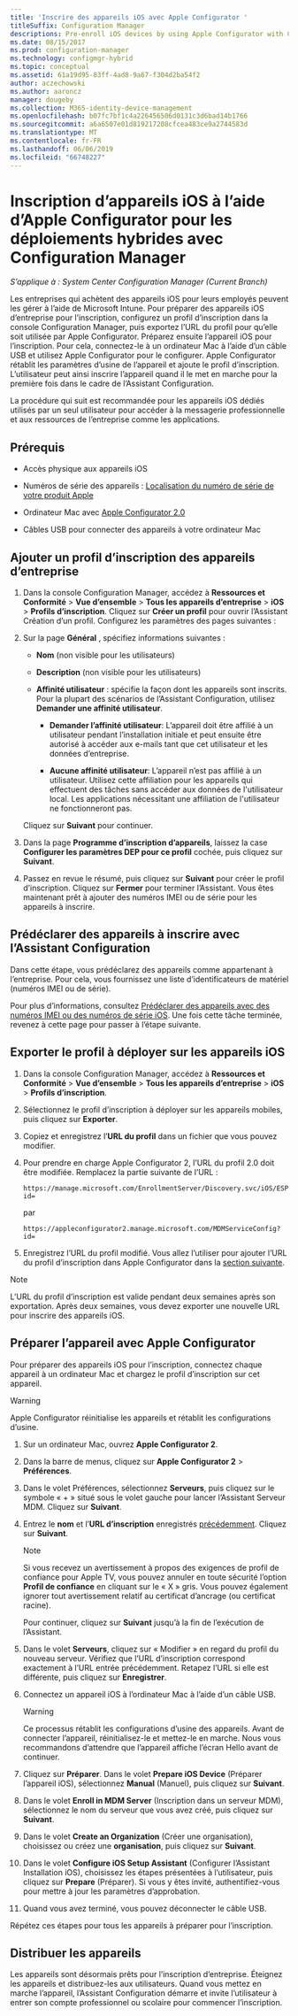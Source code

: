 ```yaml
---
title: 'Inscrire des appareils iOS avec Apple Configurator '
titleSuffix: Configuration Manager
descriptions: Pre-enroll iOS devices by using Apple Configurator with Configuration Manager.
ms.date: 08/15/2017
ms.prod: configuration-manager
ms.technology: configmgr-hybrid
ms.topic: conceptual
ms.assetid: 61a19d95-83ff-4ad8-9a67-f304d2ba54f2
author: aczechowski
ms.author: aaroncz
manager: dougeby
ms.collection: M365-identity-device-management
ms.openlocfilehash: b07fc7bf1c4a226456506d0131c3d6bad14b1766
ms.sourcegitcommit: a6a6507e01d819217208cfcea483ce9a2744583d
ms.translationtype: MT
ms.contentlocale: fr-FR
ms.lasthandoff: 06/06/2019
ms.locfileid: "66748227"
---
```

# <a name="ios-hybrid-enrollment-using-apple-configurator-with-configuration-manager"></a>Inscription d’appareils iOS à l’aide d’Apple Configurator pour les déploiements hybrides avec Configuration Manager

*S’applique à : System Center Configuration Manager (Current Branch)*

Les entreprises qui achètent des appareils iOS pour leurs employés peuvent les gérer à l’aide de Microsoft Intune. Pour préparer des appareils iOS d’entreprise pour l’inscription, configurez un profil d’inscription dans la console Configuration Manager, puis exportez l’URL du profil pour qu’elle soit utilisée par Apple Configurator. Préparez ensuite l’appareil iOS pour l’inscription. Pour cela, connectez-le à un ordinateur Mac à l’aide d’un câble USB et utilisez Apple Configurator pour le configurer. Apple Configurator rétablit les paramètres d’usine de l’appareil et ajoute le profil d’inscription. L’utilisateur peut ainsi inscrire l’appareil quand il le met en marche pour la première fois dans le cadre de l’Assistant Configuration.

La procédure qui suit est recommandée pour les appareils iOS dédiés utilisés par un seul utilisateur pour accéder à la messagerie professionnelle et aux ressources de l’entreprise comme les applications.  

## <a name="prerequisites"></a>Prérequis  

-   Accès physique aux appareils iOS  

-   Numéros de série des appareils : [Localisation du numéro de série de votre produit Apple](https://support.apple.com/en-us/HT204308)  

-   Ordinateur Mac avec [Apple Configurator 2.0](http://go.microsoft.com/fwlink/?LinkId=518017)  

-   Câbles USB pour connecter des appareils à votre ordinateur Mac  

## <a name="add-a-corporate-owned-device-enrollment-profile"></a>Ajouter un profil d’inscription des appareils d’entreprise

1.  Dans la console Configuration Manager, accédez à **Ressources et Conformité** > **Vue d’ensemble** > **Tous les appareils d’entreprise** > **iOS** > **Profils d’inscription**. Cliquez sur **Créer un profil** pour ouvrir l’Assistant Création d’un profil. Configurez les paramètres des pages suivantes :  

2.  Sur la page **Général** , spécifiez informations suivantes :  

    -   **Nom** (non visible pour les utilisateurs)  

    -   **Description** (non visible pour les utilisateurs)  

    -   **Affinité utilisateur** : spécifie la façon dont les appareils sont inscrits. Pour la plupart des scénarios de l’Assistant Configuration, utilisez **Demander une affinité utilisateur**.  

        -   **Demander l’affinité utilisateur**: L’appareil doit être affilié à un utilisateur pendant l’installation initiale et peut ensuite être autorisé à accéder aux e-mails tant que cet utilisateur et les données d’entreprise.  

        -   **Aucune affinité utilisateur**: L’appareil n’est pas affilié à un utilisateur. Utilisez cette affiliation pour les appareils qui effectuent des tâches sans accéder aux données de l'utilisateur local. Les applications nécessitant une affiliation de l'utilisateur ne fonctionneront pas.

    Cliquez sur **Suivant** pour continuer.  

3.  Dans la page **Programme d’inscription d’appareils**, laissez la case **Configurer les paramètres DEP pour ce profil** cochée, puis cliquez sur **Suivant**.  

4.  Passez en revue le résumé, puis cliquez sur **Suivant** pour créer le profil d’inscription. Cliquez sur **Fermer** pour terminer l’Assistant. Vous êtes maintenant prêt à ajouter des numéros IMEI ou de série pour les appareils à inscrire.  

## <a name="predeclare-devices-to-enroll-with-setup-assistant"></a>Prédéclarer des appareils à inscrire avec l’Assistant Configuration

Dans cette étape, vous prédéclarez des appareils comme appartenant à l’entreprise. Pour cela, vous fournissez une liste d’identificateurs de matériel (numéros IMEI ou de série).

Pour plus d’informations, consultez [Prédéclarer des appareils avec des numéros IMEI ou des numéros de série iOS](predeclare-devices-with-hardware-id.md). Une fois cette tâche terminée, revenez à cette page pour passer à l’étape suivante.

## <a name="export-the-profile-to-deploy-to-ios-devices"></a>Exporter le profil à déployer sur les appareils iOS

1.  Dans la console Configuration Manager, accédez à **Ressources et Conformité** > **Vue d’ensemble** > **Tous les appareils d’entreprise** > **iOS** > **Profils d’inscription**.

2.  Sélectionnez le profil d’inscription à déployer sur les appareils mobiles, puis cliquez sur **Exporter**.

3.  Copiez et enregistrez l’**URL du profil** dans un fichier que vous pouvez modifier.   

4.  Pour prendre en charge Apple Configurator 2, l’URL du profil 2.0 doit être modifiée. Remplacez la partie suivante de l’URL :  

    ```  
    https://manage.microsoft.com/EnrollmentServer/Discovery.svc/iOS/ESProxy?id=  

    ```  

     par  

    ```  
    https://appleconfigurator2.manage.microsoft.com/MDMServiceConfig?id=  

    ```

5.  Enregistrez l’URL du profil modifié. Vous allez l’utiliser pour ajouter l’URL du profil d’inscription dans Apple Configurator dans la [section suivante](#prepare-the-device-with-apple-configurator).  

> [!NOTE]
> L’URL du profil d’inscription est valide pendant deux semaines après son exportation. Après deux semaines, vous devez exporter une nouvelle URL pour inscrire des appareils iOS.

## <a name="prepare-the-device-with-apple-configurator"></a>Préparer l’appareil avec Apple Configurator

Pour préparer des appareils iOS pour l’inscription, connectez chaque appareil à un ordinateur Mac et chargez le profil d’inscription sur cet appareil.  

> [!WARNING]  
>  Apple Configurator réinitialise les appareils et rétablit les configurations d’usine.  

1. Sur un ordinateur Mac, ouvrez **Apple Configurator 2**.  

2. Dans la barre de menus, cliquez sur **Apple Configurator 2** > **Préférences**.  

3. Dans le volet Préférences, sélectionnez **Serveurs**, puis cliquez sur le symbole « + » situé sous le volet gauche pour lancer l’Assistant Serveur MDM. Cliquez sur **Suivant**.  

4. Entrez le **nom** et l’**URL d’inscription** enregistrés [précédemment](#export-the-profile-to-deploy-to-ios-devices). Cliquez sur **Suivant**.  

   > [!NOTE]
   > Si vous recevez un avertissement à propos des exigences de profil de confiance pour Apple TV, vous pouvez annuler en toute sécurité l’option **Profil de confiance** en cliquant sur le « X » gris. Vous pouvez également ignorer tout avertissement relatif au certificat d’ancrage (ou certificat racine).

   Pour continuer, cliquez sur **Suivant** jusqu’à la fin de l’exécution de l’Assistant.  

5. Dans le volet **Serveurs**, cliquez sur « Modifier » en regard du profil du nouveau serveur. Vérifiez que l’URL d’inscription correspond exactement à l’URL entrée précédemment. Retapez l’URL si elle est différente, puis cliquez sur **Enregistrer**.  

6. Connectez un appareil iOS à l’ordinateur Mac à l’aide d’un câble USB.  

   > [!WARNING]  
   >  Ce processus rétablit les configurations d’usine des appareils. Avant de connecter l’appareil, réinitialisez-le et mettez-le en marche. Nous vous recommandons d’attendre que l’appareil affiche l’écran Hello avant de continuer.  

7. Cliquez sur **Préparer**. Dans le volet **Prepare iOS Device** (Préparer l’appareil iOS), sélectionnez **Manual** (Manuel), puis cliquez sur **Suivant**.  

8. Dans le volet **Enroll in MDM Server** (Inscription dans un serveur MDM), sélectionnez le nom du serveur que vous avez créé, puis cliquez sur **Suivant**.  

9. Dans le volet **Create an Organization** (Créer une organisation), choisissez ou créez une **organisation**, puis cliquez sur **Suivant**.  

10. Dans le volet **Configure iOS Setup Assistant** (Configurer l’Assistant Installation iOS), choisissez les étapes présentées à l’utilisateur, puis cliquez sur **Prepare** (Préparer). Si vous y êtes invité, authentifiez-vous pour mettre à jour les paramètres d’approbation.  

11. Quand vous avez terminé, vous pouvez déconnecter le câble USB.  

Répétez ces étapes pour tous les appareils à préparer pour l’inscription.

## <a name="distribute-devices"></a>Distribuer les appareils

Les appareils sont désormais prêts pour l’inscription d’entreprise. Éteignez les appareils et distribuez-les aux utilisateurs. Quand vous mettez en marche l’appareil, l’Assistant Configuration démarre et invite l’utilisateur à entrer son compte professionnel ou scolaire pour commencer l’inscription.
